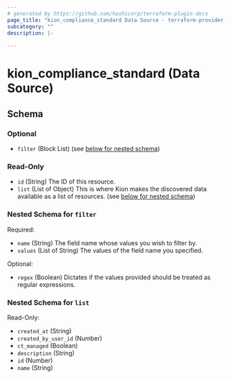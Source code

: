 ```yaml
---
# generated by https://github.com/hashicorp/terraform-plugin-docs
page_title: "kion_compliance_standard Data Source - terraform-provider-kion"
subcategory: ""
description: |-
  
---
```


# kion_compliance_standard (Data Source)





<!-- schema generated by tfplugindocs -->
## Schema

### Optional

- `filter` (Block List) (see [below for nested schema](#nestedblock--filter))

### Read-Only

- `id` (String) The ID of this resource.
- `list` (List of Object) This is where Kion makes the discovered data available as a list of resources. (see [below for nested schema](#nestedatt--list))

<a id="nestedblock--filter"></a>
### Nested Schema for `filter`

Required:

- `name` (String) The field name whose values you wish to filter by.
- `values` (List of String) The values of the field name you specified.

Optional:

- `regex` (Boolean) Dictates if the values provided should be treated as regular expressions.


<a id="nestedatt--list"></a>
### Nested Schema for `list`

Read-Only:

- `created_at` (String)
- `created_by_user_id` (Number)
- `ct_managed` (Boolean)
- `description` (String)
- `id` (Number)
- `name` (String)
